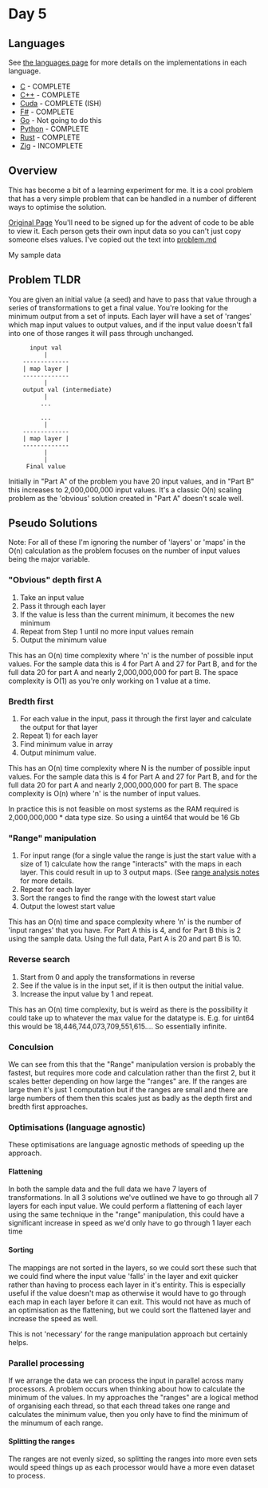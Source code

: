 # Day 5

## Languages

See [the languages page](./Languages.md) for more details on the implementations in each language.

* [C](./c/) - COMPLETE
* [C++](./c++/) - COMPLETE
* [Cuda]() - COMPLETE (ISH)
* [F#](./f_sharp/) - COMPLETE
* [Go](./go/) - Not going to do this
* [Python](./python/) - COMPLETE
* [Rust](./rust/) - COMPLETE
* [Zig](./zig/) - INCOMPLETE

## Overview

This has become a bit of a learning experiment for me. It is a cool problem that has a very simple problem that can be handled in a number of different ways to optimise the solution.

[Original Page](https://adventofcode.com/2023/day/5) You'll need to be signed up for the advent of code to be able to view it. Each person gets their own input data so you can't just copy someone elses values. I've copied out the text into [problem.md](./problem.md)

My sample data

## Problem TLDR

You are given an initial value (a seed) and have to pass that value through a series of transformations to get a final value. You're looking for the minimum output from a set of inputs. Each layer will have a set of 'ranges' which map input values to output values, and if the input value doesn't fall into one of those ranges it will pass through unchanged.

```
      input val
          |
    -------------
    | map layer |
    -------------
          |
    output val (intermediate)
          |
         ...

         ...
          |
    -------------
    | map layer |
    -------------
          |
          |
     Final value
```

Initially in "Part A" of the problem you have 20 input values, and in "Part B" this increases to 2,000,000,000 input values. It's a classic O(n) scaling problem as the 'obvious' solution created in "Part A" doesn't scale well.

## Pseudo Solutions

Note: For all of these I'm ignoring the number of 'layers' or 'maps' in the O(n) calculation as the problem focuses on the number of input values being the major variable.

### "Obvious" depth first A

1) Take an input value
2) Pass it through each layer
3) If the value is less than the current minimum, it becomes the new minimum
4) Repeat from Step 1 until no more input values remain
5) Output the minimum value

This has an O(n) time complexity where 'n' is the number of possible input values. For the sample data this is 4 for Part A and 27 for Part B, and for the full data 20 for part A and nearly 2,000,000,000 for part B. The space complexity is O(1) as you're only working on 1 value at a time. 

### Bredth first

1) For each value in the input, pass it through the first layer and calculate the output for that layer
2) Repeat 1) for each layer
3) Find minimum value in array
4) Output minimum value.

This has an O(n) time complexity where N is the number of possible input values. For the sample data this is 4 for Part A and 27 for Part B, and for the full data 20 for part A and nearly 2,000,000,000 for part B. The space complexity is O(n) where 'n' is the number of input values.

In practice this is not feasible on most systems as the RAM required is 2,000,000,000 * data type size. So using a uint64 that would be 16 Gb

### "Range" manipulation

1) For input range (for a single value the range is just the start value with a size of 1) calculate how the range "interacts" with the maps in each layer. This could result in up to 3 output maps. (See [range analysis notes](./Range%20Analysis%20Notes.pdf) for more details.
2) Repeat for each layer
3) Sort the ranges to find the range with the lowest start value
4) Output the lowest start value

This has an O(n) time and space complexity where 'n' is the number of 'input ranges' that you have. For Part A this is 4, and for Part B this is 2 using the sample data. Using the full data, Part A is 20 and part B is 10.

### Reverse search

1) Start from 0 and apply the transformations in reverse
2) See if the value is in the input set, if it is then output the initial value.
3) Increase the input value by 1 and repeat.

This has an O(n) time complexity, but is weird as there is the possibility it could take up to whatever the max value for the datatype is. E.g. for uint64 this would be 18,446,744,073,709,551,615.... So essentially infinite.

### Conculsion

We can see from this that the "Range" manipulation version is probably the fastest, but requires more code and calculation rather than the first 2, but it scales better depending on how large the "ranges" are. If the ranges are large then it's just 1 computation but if the ranges are small and there are large numbers of them then this scales just as badly as the depth first and bredth first approaches.

### Optimisations (language agnostic)

These optimisations are language agnostic methods of speeding up the approach.

#### Flattening

In both the sample data and the full data we have 7 layers of transformations. In all 3 solutions we've outlined we have to go through all 7 layers for each input value. We could perform a flattening of each layer using the same technique in the "range" manipulation, this could have a significant increase in speed as we'd only have to go through 1 layer each time

#### Sorting

The mappings are not sorted in the layers, so we could sort these such that we could find where the input value 'falls' in the layer and exit quicker rather than having to process each layer in it's entirity. This is especially useful if the value doesn't map as otherwise it would have to go through each map in each layer before it can exit. This would not have as much of an optimisation as the flattening, but we could sort the flattened layer and increase the speed as well.

This is not 'necessary' for the range manipulation approach but certainly helps.

### Parallel processing

If we arrange the data we can process the input in parallel across many processors. A problem occurs when thinking about how to calculate the minimum of the values. In my approaches the "ranges" are a logical method of organising each thread, so that each thread takes one range and calculates the minimum value, then you only have to find the minimum of the minumum of each range.

#### Splitting the ranges

The ranges are not evenly sized, so splitting the ranges into more even sets would speed things up as each processor would have a more even dataset to process.
